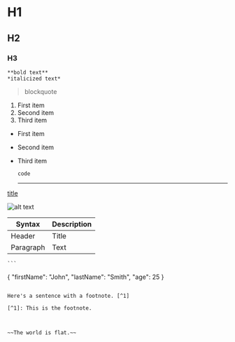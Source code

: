 # H1
## H2
### H3
	**bold text**
    *italicized text*

> blockquote

1. First item
2. Second item
3. Third item

- First item
- Second item
- Third item

	`code`

    ---

[title](https://www.example.com)

![alt text](image.jpg)


| Syntax | Description |
| ----------- | ----------- |
| Header | Title |
| Paragraph | Text |

	```
{
  "firstName": "John",
  "lastName": "Smith",
  "age": 25
}
```

Here's a sentence with a footnote. [^1]

[^1]: This is the footnote.



~~The world is flat.~~